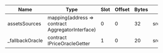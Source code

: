 | Name            | Type                                             | Slot | Offset | Bytes | Contract                                    |
|-----------------|--------------------------------------------------|------|--------|-------|---------------------------------------------|
| assetsSources   | mapping(address => contract AggregatorInterface) | 0    | 0      | 32    | src/downloads/polygon/ORACLE.sol:AaveOracle |
| _fallbackOracle | contract IPriceOracleGetter                      | 1    | 0      | 20    | src/downloads/polygon/ORACLE.sol:AaveOracle |
